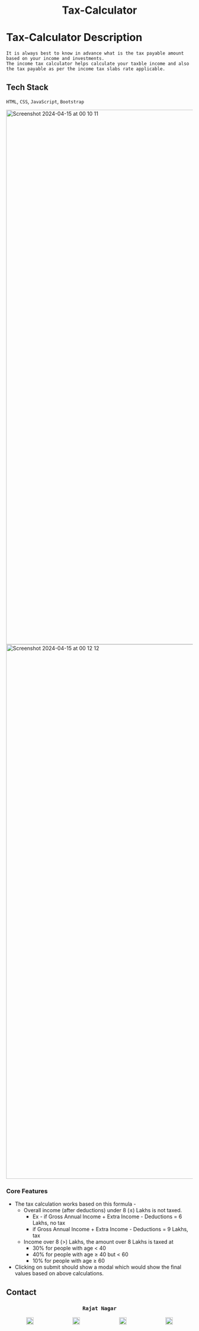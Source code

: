 <h1 align="center">Tax-Calculator</h1>


# Tax-Calculator Description
    It is always best to know in advance what is the tax payable amount based on your income and investments.
    The income tax calculator helps calculate your taxble income and also the tax payable as per the income tax slabs rate applicable.
    
## Tech Stack
`HTML`, `CSS`, `JavaScript`, `Bootstrap`


<img width="1440" alt="Screenshot 2024-04-15 at 00 10 11" src="https://github.com/rajat705/Tax-Calculator-/assets/107322135/d6c5c14b-2f80-49de-aefd-ca9d023bd2b5">

 
<img width="1440" alt="Screenshot 2024-04-15 at 00 12 12" src="https://github.com/rajat705/Tax-Calculator-/assets/107322135/4be73ad0-f313-45a6-a785-b53fd203bf02">


### Core Features

- The tax calculation works based on this formula -
    - Overall income (after deductions) under 8 (≤) Lakhs is not taxed.
        - Ex - if Gross Annual Income + Extra Income - Deductions =  6 Lakhs, no tax
        - if Gross Annual Income + Extra Income - Deductions =  9 Lakhs, tax
    - Income over 8 (>) Lakhs, the amount over 8 Lakhs is taxed at
        - 30% for people with age < 40
        - 40% for people with age ≥ 40 but < 60
        - 10% for people with age ≥ 60
- Clicking on submit should show a modal which would show the final values based on above calculations.

  


## Contact 
 <h3 align="center">
  <code> Rajat Nagar </code>
</h3>



<p align="center">
    <a href="mailto:rajatnagar7893@gmail.com" target="_blank" style="margin-right: 50px;"><img src="https://upload.wikimedia.org/wikipedia/commons/7/7e/Gmail_icon_%282020%29.svg" alt="Gmail" width="20" height="20"></a>
    &nbsp;&nbsp;&nbsp;&nbsp;&nbsp;&nbsp;&nbsp;&nbsp;&nbsp;&nbsp;&nbsp;&nbsp;
    <a href="https://www.linkedin.com/in/rajat-nagar/" target="_blank" style="margin-right: 50px;"><img src="https://upload.wikimedia.org/wikipedia/commons/c/ca/LinkedIn_logo_initials.png" alt="LinkedIn" width="20" height="20"></a>
    &nbsp;&nbsp;&nbsp;&nbsp;&nbsp;&nbsp;&nbsp;&nbsp;&nbsp;&nbsp;&nbsp;&nbsp;
    <a href="https://github.com/rajat705" target="_blank" style="margin-right: 50px;"><img src="https://upload.wikimedia.org/wikipedia/commons/c/c2/GitHub_Invertocat_Logo.svg" alt="GitHub" width="20" height="20"></a>
    &nbsp;&nbsp;&nbsp;&nbsp;&nbsp;&nbsp;&nbsp;&nbsp;&nbsp;&nbsp;&nbsp;&nbsp;
    <a href="https://www.instagram.com/_rajatnagar_/" target="_blank"><img src="https://upload.wikimedia.org/wikipedia/commons/a/a5/Instagram_icon.png" alt="Instagram" width="20" height="20"></a>
</p>




